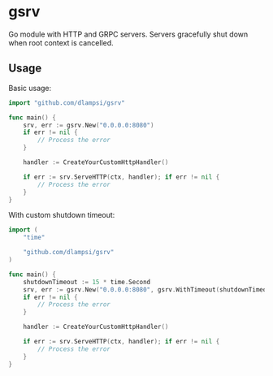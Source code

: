 # gsrv

Go module with HTTP and GRPC servers. Servers gracefully shut down when root context is cancelled.

## Usage

Basic usage:
```go
import "github.com/dlampsi/gsrv"

func main() {
    srv, err := gsrv.New("0.0.0.0:8080")
    if err != nil {
        // Process the error 
    }

    handler := CreateYourCustomHttpHandler()

    if err := srv.ServeHTTP(ctx, handler); if err != nil {
        // Process the error 
    }
}
```

With custom shutdown timeout:
```go
import (
    "time"

    "github.com/dlampsi/gsrv"
)

func main() {
    shutdownTimeout := 15 * time.Second
    srv, err := gsrv.New("0.0.0.0:8080", gsrv.WithTimeout(shutdownTimeout))
    if err != nil {
        // Process the error 
    }

    handler := CreateYourCustomHttpHandler()

    if err := srv.ServeHTTP(ctx, handler); if err != nil {
        // Process the error 
    }
}
```
